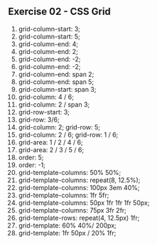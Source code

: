 ## Exercise 02 - CSS Grid

1. grid-column-start: 3;
2. grid-column-start: 5;
3. grid-column-end: 4;
4. grid-column-end: 2;
5. grid-column-end: -2;
6. grid-column-end: -2;
7. grid-column-end: span 2;
8. grid-column-end: span 5;
9. grid-column-start: span 3;
10. grid-column: 4 / 6;
11. grid-column: 2 / span 3;
12. grid-row-start: 3;
13. grid-row: 3/6;
14. grid-column: 2;
    grid-row: 5;
15. grid-column: 2 / 6;
    grid-row: 1 / 6;
16. grid-area: 1 / 2 / 4 / 6;
17. grid-area: 2 / 3 / 5 / 6;
18. order: 5;
19. order: -1;
20. grid-template-columns: 50% 50%;
21. grid-template-columns: repeat(8, 12.5%);
22. grid-template-columns: 100px 3em 40%;
23. grid-template-columns: 1fr 5fr;
24. grid-template-columns: 50px 1fr 1fr 1fr 50px;
25. grid-template-columns: 75px 3fr 2fr;
26. grid-template-rows: repeat(4, 12.5px) 1fr;
27. grid-template: 60% 40%/ 200px;
28. grid-template: 1fr 50px / 20% 1fr;